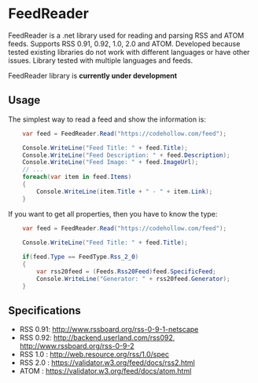 # FeedReader
FeedReader is a .net library used for reading and parsing RSS and ATOM feeds. Supports RSS 0.91, 0.92, 1.0, 2.0 and ATOM.
Developed because tested existing libraries do not work with different languages or have other issues. 
Library tested with multiple languages and feeds.

FeedReader library is **currently under development**

## Usage
The simplest way to read a feed and show the information is:
```cs
    var feed = FeedReader.Read("https://codehollow.com/feed");

    Console.WriteLine("Feed Title: " + feed.Title);
    Console.WriteLine("Feed Description: " + feed.Description);
    Console.WriteLine("Feed Image: " + feed.ImageUrl);
    // ...
    foreach(var item in feed.Items)
    {
        Console.WriteLine(item.Title + " - " + item.Link);
    }
```

If you want to get all properties, then you have to know the type:
```cs
    var feed = FeedReader.Read("https://codehollow.com/feed");

    Console.WriteLine("Feed Title: " + feed.Title);
            
    if(feed.Type == FeedType.Rss_2_0)
    {
        var rss20feed = (Feeds.Rss20Feed)feed.SpecificFeed;
        Console.WriteLine("Generator: " + rss20feed.Generator);
    }
```



## Specifications
- RSS 0.91: http://www.rssboard.org/rss-0-9-1-netscape
- RSS 0.92: http://backend.userland.com/rss092, http://www.rssboard.org/rss-0-9-2
- RSS 1.0 : http://web.resource.org/rss/1.0/spec
- RSS 2.0 : https://validator.w3.org/feed/docs/rss2.html
- ATOM    : https://validator.w3.org/feed/docs/atom.html
